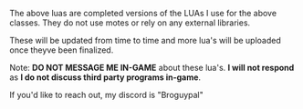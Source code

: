 The above luas are completed versions of the LUAs I use for the above classes. They do not use motes or rely on any external libraries.

These will be updated from time to time and more lua's will be uploaded once theyve been finalized. 

Note: **DO NOT MESSAGE ME IN-GAME** about these lua's. **I will not respond** as **I do not discuss third party programs in-game**. 

If you'd like to reach out, my discord is "Broguypal"
